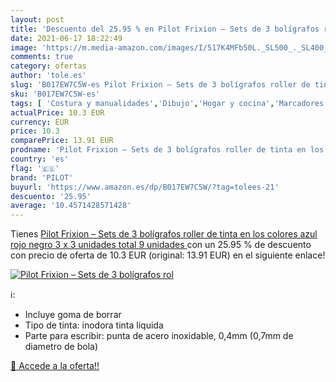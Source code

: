 ```yaml
---
layout: post
title: 'Descuento del 25.95 % en Pilot Frixion – Sets de 3 bolígrafos rol'
date: 2021-06-17 18:22:49
image: 'https://m.media-amazon.com/images/I/517K4MFb50L._SL500_._SL400_.jpg'
comments: true
category: ofertas
author: 'tole.es'
slug: 'B017EW7C5W-es Pilot Frixion – Sets de 3 bolígrafos roller de tinta en...'
sku: 'B017EW7C5W-es'
tags: [ 'Costura y manualidades','Dibujo','Hogar y cocina','Marcadores','Materiales de dibujo','bolígrafos','pilot', ]
actualPrice: 10.3 EUR
currency: EUR
price: 10.3
comparePrice: 13.91 EUR
prodname: 'Pilot Frixion – Sets de 3 bolígrafos roller de tinta en los colores azul  rojo  negro  3 x 3 unidades  total 9 unidades '
country: 'es'
flag: '🇪🇸'
brand: 'PILOT'
buyurl: 'https://www.amazon.es/dp/B017EW7C5W/?tag=tolees-21'
descuento: '25.95'
average: '10.4571428571428'
---
```


Tienes [Pilot Frixion – Sets de 3 bolígrafos roller de tinta en los colores azul  rojo  negro  3 x 3 unidades  total 9 unidades ](https://www.amazon.es/dp/B017EW7C5W/?tag=tolees-21) con un 25.95 % de descuento con precio de oferta de 10.3 EUR (original: 13.91 EUR) en el siguiente enlace!

[![Pilot Frixion – Sets de 3 bolígrafos rol](https://m.media-amazon.com/images/I/517K4MFb50L._SL500_._SL400_.jpg)](https://www.amazon.es/dp/B017EW7C5W/?tag=tolees-21)

ℹ️:

- Incluye goma de borrar
- Tipo de tinta: inodora tinta liquida
- Parte para escribir: punta de acero inoxidable, 0,4mm (0,7mm de diametro de bola)

[🛒 Accede a la oferta!!](https://www.amazon.es/dp/B017EW7C5W/?tag=tolees-21)
